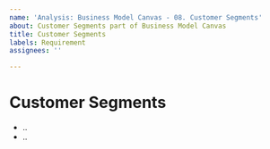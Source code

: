 ```yaml
---
name: 'Analysis: Business Model Canvas - 08. Customer Segments'
about: Customer Segments part of Business Model Canvas
title: Customer Segments
labels: Requirement
assignees: ''

---
```


# Customer Segments

- ..
- ..
